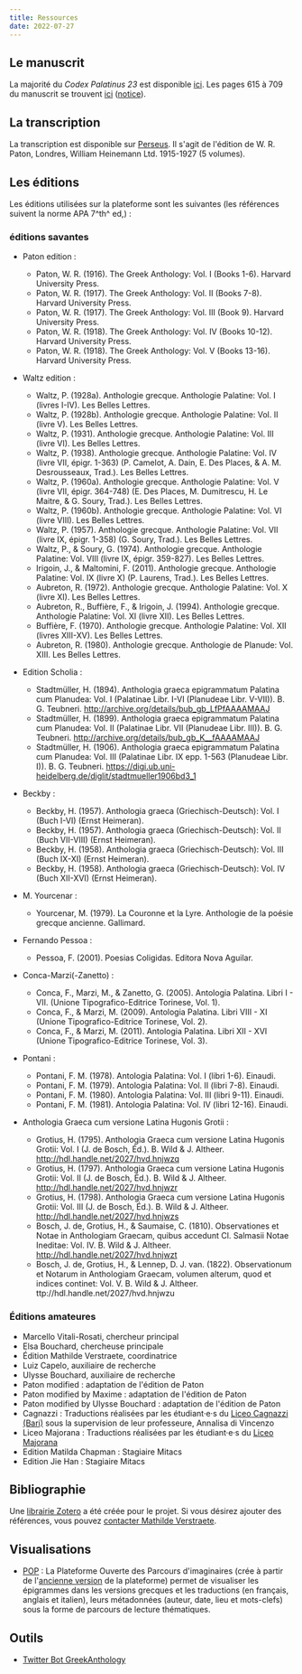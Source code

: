 ```yaml
---
title: Ressources
date: 2022-07-27
--- 
```


## Le manuscrit 

La majorité du *Codex Palatinus 23* est disponible [ici](https://digi.ub.uni-heidelberg.de/diglit/cpgraec23/).
Les pages 615 à 709 du manuscrit se trouvent [ici](https://gallica.bnf.fr/ark:/12148/btv1b8470199g/) ([notice](https://archivesetmanuscrits.bnf.fr/ark:/12148/cc24643g)).  

## La transcription 

La transcription est disponible sur [Perseus](http://www.perseus.tufts.edu/hopper/text?doc=Perseus%3atext%3a2008.01.0472). Il s'agit de l'édition de W. R. Paton, Londres, William Heinemann Ltd. 1915-1927 (5 volumes). 

## Les éditions 

Les éditions utilisées sur la plateforme sont les suivantes (les références suivent la norme APA 7^th^ ed,) : 

### éditions savantes 

- Paton edition :   
	- Paton, W. R. (1916). The Greek Anthology: Vol. I (Books 1-6). Harvard University Press.  
	- Paton, W. R. (1917). The Greek Anthology: Vol. II (Books 7-8). Harvard University Press.  
	- Paton, W. R. (1917). The Greek Anthology: Vol. III (Book 9). Harvard University Press.  
	- Paton, W. R. (1918). The Greek Anthology: Vol. IV (Books 10-12). Harvard University Press.  
	- Paton, W. R. (1918). The Greek Anthology: Vol. V (Books 13-16). Harvard University Press.  
- Waltz edition :   
	- Waltz, P. (1928a). Anthologie grecque. Anthologie Palatine: Vol. I (livres I-IV). Les Belles Lettres.  
	- Waltz, P. (1928b). Anthologie grecque. Anthologie Palatine: Vol. II (livre V). Les Belles Lettres. 
	- Waltz, P. (1931). Anthologie grecque. Anthologie Palatine: Vol. III (livre VI). Les Belles Lettres.  
	- Waltz, P. (1938). Anthologie grecque. Anthologie Palatine: Vol. IV (livre VII, épigr. 1-363) (P. Camelot, A. Dain, E. Des Places, & A. M. Desrousseaux, Trad.). Les Belles Lettres.
	- Waltz, P. (1960a). Anthologie grecque. Anthologie Palatine: Vol. V (livre VII, épigr. 364-748) (E. Des Places, M. Dumitrescu, H. Le Maitre, & G. Soury, Trad.). Les Belles Lettres.
	- Waltz, P. (1960b). Anthologie grecque. Anthologie Palatine: Vol. VI (livre VIII). Les Belles Lettres.  
	- Waltz, P. (1957). Anthologie grecque. Anthologie Palatine: Vol. VII (livre IX, épigr. 1-358) (G. Soury, Trad.). Les Belles Lettres.  
	- Waltz, P., & Soury, G. (1974). Anthologie grecque. Anthologie Palatine: Vol. VIII (livre IX, épigr. 359-827). Les Belles Lettres.
	- Irigoin, J., & Maltomini, F. (2011). Anthologie grecque. Anthologie Palatine: Vol. IX (livre X) (P. Laurens, Trad.). Les Belles Lettres.  
	- Aubreton, R. (1972). Anthologie grecque. Anthologie Palatine: Vol. X (livre XI). Les Belles Lettres.  
	- Aubreton, R., Buffière, F., & Irigoin, J. (1994). Anthologie grecque. Anthologie Palatine: Vol. XI (livre XII). Les Belles Lettres.  
	- Buffière, F. (1970). Anthologie grecque. Anthologie Palatine: Vol. XII (livres XIII-XV). Les Belles Lettres.   
	- Aubreton, R. (1980). Anthologie grecque. Anthologie de Planude: Vol. XIII. Les Belles Lettres.  
	
- Edition Scholia :  
	- Stadtmüller, H. (1894). Anthologia graeca epigrammatum Palatina cum Planudea: Vol. I (Palatinae Libr. I-VI (Planudeae Libr. V-VII)). B. G. Teubneri. http://archive.org/details/bub_gb_LfPfAAAAMAAJ  
	- Stadtmüller, H. (1899). Anthologia graeca epigrammatum Palatina cum Planudea: Vol. II (Palatinae Libr. VII (Planudeae Libr. III)). B. G. Teubneri. http://archive.org/details/bub_gb_K__fAAAAMAAJ  
	- Stadtmüller, H. (1906). Anthologia graeca epigrammatum Palatina cum Planudea: Vol. III (Palatinae Libr. IX epp. 1-563 (Planudeae Libr. I)). B. G. Teubneri. https://digi.ub.uni-heidelberg.de/diglit/stadtmueller1906bd3_1  

- Beckby : 
	- Beckby, H. (1957). Anthologia graeca (Griechisch-Deutsch): Vol. I (Buch I-VI) (Ernst Heimeran).
	- Beckby, H. (1957). Anthologia graeca (Griechisch-Deutsch): Vol. II (Buch VII-VIII) (Ernst Heimeran).
	- Beckby, H. (1958). Anthologia graeca (Griechisch-Deutsch): Vol. III (Buch IX-XI) (Ernst Heimeran).
	- Beckby, H. (1958). Anthologia graeca (Griechisch-Deutsch): Vol. IV (Buch XII-XVI) (Ernst Heimeran).

- M. Yourcenar : 
	- Yourcenar, M. (1979). La Couronne et la Lyre. Anthologie de la poésie grecque ancienne. Gallimard.

- Fernando Pessoa : 
	- Pessoa, F. (2001). Poesias Coligidas. Editora Nova Aguilar.  

- Conca-Marzi(-Zanetto) : 
	- Conca, F., Marzi, M., & Zanetto, G. (2005). Antologia Palatina. Libri I - VII. (Unione Tipografico-Editrice Torinese, Vol. 1).   
	- Conca, F., & Marzi, M. (2009). Antologia Palatina. Libri VIII - XI (Unione Tipografico-Editrice Torinese, Vol. 2).  
	- Conca, F., & Marzi, M. (2011). Antologia Palatina. Libri XII - XVI (Unione Tipografico-Editrice Torinese, Vol. 3).

- Pontani : 
	- Pontani, F. M. (1978). Antologia Palatina: Vol. I (libri 1-6). Einaudi.  
	- Pontani, F. M. (1979). Antologia Palatina: Vol. II (libri 7-8). Einaudi.  
	- Pontani, F. M. (1980). Antologia Palatina: Vol. III (libri 9-11). Einaudi.  
	- Pontani, F. M. (1981). Antologia Palatina: Vol. IV (libri 12-16). Einaudi.  

- Anthologia Graeca cum versione Latina Hugonis Grotii : 
	- Grotius, H. (1795). Anthologia Graeca cum versione Latina Hugonis Grotii: Vol. I (J. de Bosch, Éd.). B. Wild & J. Altheer. http://hdl.handle.net/2027/hvd.hnjwzq
	- Grotius, H. (1797). Anthologia Graeca cum versione Latina Hugonis Grotii: Vol. II (J. de Bosch, Éd.). B. Wild & J. Altheer. http://hdl.handle.net/2027/hvd.hnjwzr
	- Grotius, H. (1798). Anthologia Graeca cum versione Latina Hugonis Grotii: Vol. III (J. de Bosch, Éd.). B. Wild & J. Altheer. http://hdl.handle.net/2027/hvd.hnjwzs
	- Bosch, J. de, Grotius, H., & Saumaise, C. (1810). Observationes et Notae in Anthologiam Graecam, quibus accedunt Cl. Salmasii Notae Ineditae: Vol. IV. B. Wild & J. Altheer. http://hdl.handle.net/2027/hvd.hnjwzt
	- Bosch, J. de, Grotius, H., & Lennep, D. J. van. (1822). Observationum et Notarum in Anthologiam Graecam, volumen alterum, quod et indices continet: Vol. V. B. Wild & J. Altheer. ttp://hdl.handle.net/2027/hvd.hnjwzu

	
### Éditions amateures	
	
- Marcello Vitali-Rosati, chercheur principal  
- Elsa Bouchard, chercheuse principale  
- Édition Mathilde Verstraete, coordinatrice
- Luiz Capelo, auxiliaire de recherche   
- Ulysse Bouchard, auxiliaire de recherche 
- Paton modified : adaptation de l'édition de Paton
- Paton modified by Maxime : adaptation de l'édition de Paton
- Paton modified by Ulysse Bouchard : adaptation de l'édition de Paton
- Cagnazzi : Traductions réalisées par les étudiant·e·s du [Liceo Cagnazzi (Bari)](https://liceocagnazzi.edu.it/) sous la supervision de leur professeure, Annalisa di Vincenzo
- Liceo Majorana : Traductions réalisées par les étudiant·e·s du [Liceo Majorana](https://www.liceomajorana.edu.it/it/) 
- Edition Matilda Chapman : Stagiaire Mitacs
- Edition Jie Han : Stagiaire Mitacs 

<!--
### QESTIONS/TODO

as-tu le nom de la prof du lycée Majorana ?
qu'est-ce que "Snyder??"
qu'est-ce que "pk 18" ?
il y a "R.P. André Bremond" mais sais pas comment retrouver l'oeuvre dont c'est issu...
qui est Sebastiana Nervegna ?
4 aubreton 
Réduire les 3 tomes UTET -->


## Bibliographie 

Une [librairie Zotero](https://www.zotero.org/groups/2484902/anthologiepalatine/library) a été créée pour le projet. Si vous désirez ajouter des références, vous pouvez [contacter Mathilde Verstraete](mailto:mathilde.verstraete@umontreal.ca).

## Visualisations

- [POP](http://pop.anthologiegrecque.org/) : La Plateforme Ouverte des Parcours d'imaginaires (crée à partir de l'[ancienne version](http://anthologia.ecrituresnumeriques.ca) de la plateforme) permet de visualiser les épigrammes dans les versions grecques et les traductions (en français, anglais et italien), leurs métadonnées (auteur, date, lieu et mots-clefs) sous la forme de parcours de lecture thématiques. 

## Outils

- [Twitter Bot GreekAnthology](https://twitter.com/greekAnthology)
